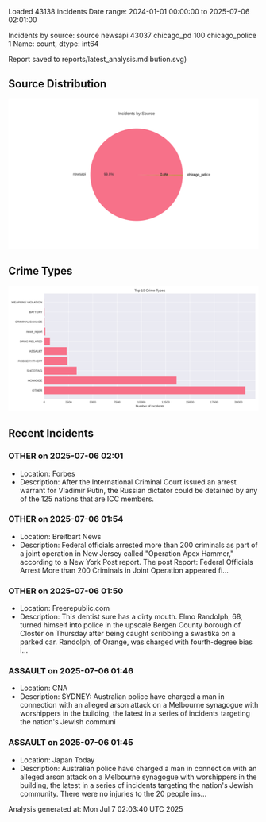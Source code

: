 
Loaded 43138 incidents
Date range: 2024-01-01 00:00:00 to 2025-07-06 02:01:00

Incidents by source:
source
newsapi           43037
chicago_pd          100
chicago_police        1
Name: count, dtype: int64

Report saved to reports/latest_analysis.md
bution.svg)

## Source Distribution
![Source Distribution](images/source_distribution.svg)

## Crime Types
![Crime Types](images/crime_types.svg)

## Recent Incidents

### OTHER on 2025-07-06 02:01
- Location: Forbes
- Description: After the International Criminal Court issued an arrest warrant for Vladimir Putin, the Russian dictator could be detained by any of the 125 nations that are ICC members.


### OTHER on 2025-07-06 01:54
- Location: Breitbart News
- Description: Federal officials arrested more than 200 criminals as part of a joint operation in New Jersey called "Operation Apex Hammer," according to a New York Post report.
The post Report: Federal Officials Arrest More than 200 Criminals in Joint Operation appeared fi…


### OTHER on 2025-07-06 01:50
- Location: Freerepublic.com
- Description: This dentist sure has a dirty mouth. Elmo Randolph, 68, turned himself into police in the upscale Bergen County borough of Closter on Thursday after being caught scribbling a swastika on a parked car. Randolph, of Orange, was charged with fourth-degree bias i…


### ASSAULT on 2025-07-06 01:46
- Location: CNA
- Description: SYDNEY: Australian police have charged a man in connection with an alleged arson attack on a Melbourne synagogue with worshippers in the building, the latest in a series of incidents targeting the nation's Jewish communi


### ASSAULT on 2025-07-06 01:45
- Location: Japan Today
- Description: Australian police have charged a man in connection with an alleged arson attack on a Melbourne synagogue with worshippers in the building, the latest in a series of incidents targeting the nation's Jewish community. There were no injuries to the 20 people ins…

Analysis generated at: Mon Jul  7 02:03:40 UTC 2025
